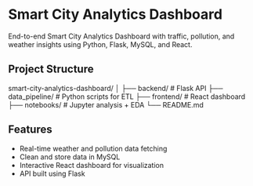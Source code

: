 # Smart City Analytics Dashboard

End-to-end Smart City Analytics Dashboard with traffic, pollution, and weather insights using Python, Flask, MySQL, and React.

## Project Structure
smart-city-analytics-dashboard/
│
├── backend/ # Flask API
├── data_pipeline/ # Python scripts for ETL
├── frontend/ # React dashboard
├── notebooks/ # Jupyter analysis + EDA
└── README.md

## Features
- Real-time weather and pollution data fetching
- Clean and store data in MySQL
- Interactive React dashboard for visualization
- API built using Flask
